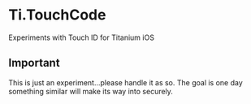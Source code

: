 <h1>Ti.TouchCode</h1>

Experiments with Touch ID for Titanium iOS

<h2>Important</h2>
This is just an experiment...please handle it as so.  The goal is one day something similar will make its way into securely.
